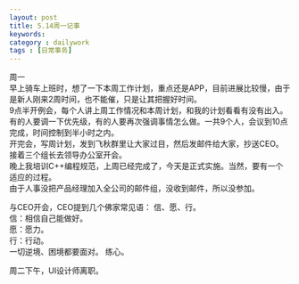 ```yaml
---
layout: post
title: 5.14周一记事
keywords: 
category : dailywork
tags : [日常事务]
---
```

周一  
早上骑车上班时，想了一下本周工作计划，重点还是APP，目前进展比较慢，由于是新人刚来2周时间，也不能催，只是让其把握好时间。  
9点半开例会，每个人讲上周工作情况和本周计划，和我的计划看看有没有出入。有的人要调一下优先级，有的人要再次强调事情怎么做。一共9个人，会议到10点完成，时间控制到半小时之内。  
开完会，写周计划，发到飞秋群里让大家过目，然后发邮件给大家，抄送CEO。接着三个组长去领导办公室开会。  
晚上我培训C++编程规范，上周已经完成了，今天是正式实施。当然，要有一个适应的过程。  
由于人事没把产品经理加入全公司的邮件组，没收到邮件，所以没参加。  

与CEO开会，CEO提到几个佛家常见语：
信、愿、行。  
信：相信自己能做好。  
愿：愿力。  
行：行动。  
一切逆境、困境都要面对。
练心。  

周二下午，UI设计师离职。  
